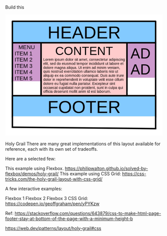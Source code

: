 Build this


![alt text](image.png)


Holy Grail
There are many great implementations of this layout available for reference, each with its own set of tradeoffs.

Here are a selected few:

This example using Flexbox. https://philipwalton.github.io/solved-by-flexbox/demos/holy-grail/
This example using CSS Grid: https://css-tricks.com/the-holy-grail-layout-with-css-grid/

A few interactive examples:

Flexbox 1
Flexbox 2
Flexbox 3
CSS Grid: https://codepen.io/geoffgraham/pen/yPYKzw


Ref: 
https://stackoverflow.com/questions/643879/css-to-make-html-page-footer-stay-at-bottom-of-the-page-with-a-minimum-height-b

https://web.dev/patterns/layout/holy-grail#css
